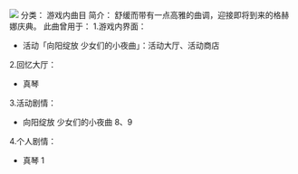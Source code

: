 ![](//static.kivo.wiki/images/music/cover/fKpI19CpThB0ObmU4OPZBfkUqBn2KD17.jpg)
分类： 游戏内曲目
简介：
舒缓而带有一点高雅的曲调，迎接即将到来的格赫娜庆典。
此曲曾用于：
1.游戏内界面：
 - 活动「向阳绽放 少女们的小夜曲」：活动大厅、活动商店

2.回忆大厅：
 - 真琴

3.活动剧情：
 -  向阳绽放 少女们的小夜曲 8、9

4.个人剧情：
 - 真琴 1
